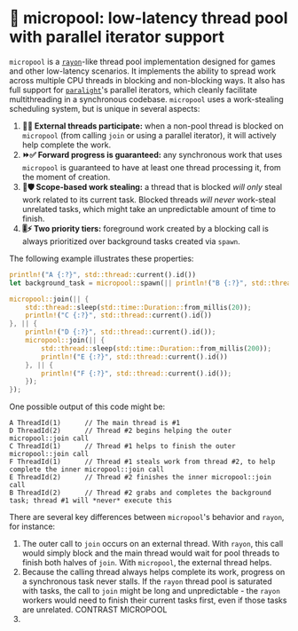 # 🌊 micropool: low-latency thread pool with parallel iterator support

`micropool` is a [`rayon`](https://github.com/rayon-rs/rayon)-like thread pool implementation designed for games and other low-latency scenarios. It implements the ability to spread work across multiple CPU threads in blocking and non-blocking ways. It also has full support for [`paralight`](https://github.com/gendx/paralight)'s parallel iterators, which cleanly facilitate multithreading in a synchronous codebase. `micropool` uses a work-stealing scheduling system, but is unique in several aspects:

1. **🧵🤝 External threads participate:** when a non-pool thread is blocked on `micropool` (from calling `join` or using a parallel iterator), it will actively help complete the work.
1. **⏩✅ Forward progress is guaranteed:** any synchronous work that uses `micropool` is guaranteed to have at least one thread processing it, from the moment of creation.
1. **🎯🛡️ Scope-based work stealing:** a thread that is blocked _will only_ steal work related to its current task. Blocked threads _will never_ work-steal unrelated tasks, which might take an unpredictable amount of time to finish.
1. **🎚️⚡ Two priority tiers:** foreground work created by a blocking call is always prioritized over background tasks created via `spawn`.

The following example illustrates these properties:

```rust
println!("A {:?}", std::thread::current().id())
let background_task = micropool::spawn(|| println!("B {:?}", std::thread::current().id()));

micropool::join(|| {
    std::thread::sleep(std::time::Duration::from_millis(20));
    println!("C {:?}", std::thread::current().id())
}, || {
    println!("D {:?}", std::thread::current().id());
    micropool::join(|| {
        std::thread::sleep(std::time::Duration::from_millis(200));
        println!("E {:?}", std::thread::current().id())
    }, || {
        println!("F {:?}", std::thread::current().id());
    });
});
```

One possible output of this code might be:

```
A ThreadId(1)      // The main thread is #1
D ThreadId(2)      // Thread #2 begins helping the outer micropool::join call
C ThreadId(1)      // Thread #1 helps to finish the outer micropool::join call
F ThreadId(1)      // Thread #1 steals work from thread #2, to help complete the inner micropool::join call 
E ThreadId(2)      // Thread #2 finishes the inner micropool::join call
B ThreadId(2)      // Thread #2 grabs and completes the background task; thread #1 will *never* execute this
```

There are several key differences between `micropool`'s behavior and `rayon`, for instance:

1. The outer call to `join` occurs on an external thread. With `rayon`, this call would simply block and the main thread would wait for pool threads to finish both halves of `join`. With `micropool`, the external thread helps.
1. Because the calling thread always helps complete its work, progress on a synchronous task never stalls. If the `rayon` thread pool is saturated with tasks, the call to `join` might be long and unpredictable - the `rayon` workers would need to finish their current tasks first, even if those tasks are unrelated. CONTRAST MICROPOOL
1. 